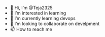 - 👋 Hi, I’m @Teja2325
- 👀 I’m interested in learning
- 🌱 I’m currently learning devops
- 💞️ I’m looking to collaborate on develpment
- 📫 How to reach me 

<!---
Teja2325/Teja2325 is a ✨ special ✨ repository because its `README.md` (this file) appears on your GitHub profile.
You can click the Preview link to take a look at your changes.
--->
